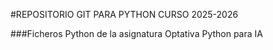 #REPOSITORIO GIT PARA PYTHON CURSO 2025-2026

###Ficheros Python de la asignatura Optativa Python para IA